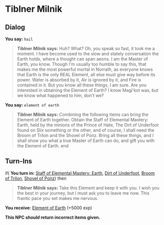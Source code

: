 # Tiblner Milnik
## Dialog

**You say:** `hail`



>**Tiblner Milnik says:** Huh? What? Oh, you speak so fast, it took me a moment. I have become used to the slow and stately conversation the Earth holds, where a thought can span aeons. I am the Master of Earth, you know. Though I'm usually too humble to say this, that makes me the most powerful mortal in Norrath, as everyone knows that Earth is the only REAL Element, all else must give way before its power. Water is absorbed by it, Air is ignored by it, and Fire is contained in it. But you know all these things, I am sure. Are you interested in obtaining the Element of Earth? I know Magi'kot was, but we know what happened to him, don't we?

**You say:** `element of earth`



>**Tiblner Milnik says:** Combining the following items can bring the Element of Earth together. Obtain the Staff of Elemental Mastery: Earth, held by the minions of the Prince of Hate, The Dirt of Underfoot found on Slix something or the other, and of course, I shall need the Broom of Trilon and the Shovel of Ponz. Bring all these things, and I shall show you what a true Master of Earth can do, and gift you with the Element of Earth.
end

## Turn-Ins



if( **You turn in:** [Staff of Elemental Mastery: Earth](/item/11567), [Dirt of Underfoot](/item/28042), [Broom of Trilon](/item/6360), [Shovel of Ponz](/item/6361)) then


>**Tiblner Milnik says:** Take this Element and keep it with you. I wish you the best in your journey, but I must ask you to leave me now. This frantic pace you set makes me nervous.


 **You receive:**  [Element of Earth](/item/28032) (+5000 exp)

**This NPC *should* return incorrect items given.**





